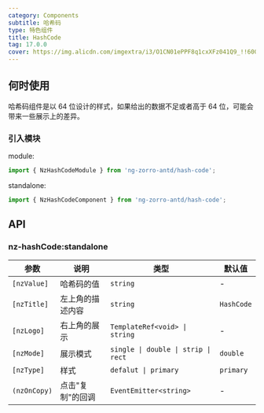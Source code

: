 ```yaml
---
category: Components
subtitle: 哈希码
type: 特色组件
title: HashCode
tag: 17.0.0
cover: https://img.alicdn.com/imgextra/i3/O1CN01ePPF8q1cxXFz041Q9_!!6000000003667-0-tps-172-57.jpg
---
```


## 何时使用

哈希码组件是以 64 位设计的样式，如果给出的数据不足或者高于 64 位，可能会带来一些展示上的差异。

### 引入模块

module:

```ts
import { NzHashCodeModule } from 'ng-zorro-antd/hash-code';
```

standalone:

```ts
import { NzHashCodeComponent } from 'ng-zorro-antd/hash-code';
```

## API

### nz-hashCode:standalone

| 参数           | 说明        | 类型                                  | 默认值        |
|--------------|-----------|-------------------------------------|------------|
| `[nzValue]`  | 哈希码的值     | `string`                            | -          |
| `[nzTitle]`  | 左上角的描述内容  | `string`                            | `HashCode` |
| `[nzLogo]`   | 右上角的展示    | `TemplateRef<void> \| string`       | -          |
| `[nzMode]`   | 展示模式      | `single \| double \| strip \| rect` | `double`   |
| `[nzType]`   | 样式        | `defalut \| primary`                | `primary`  |
| `(nzOnCopy)` | 点击"复制"的回调 | `EventEmitter<string>`              | -          |